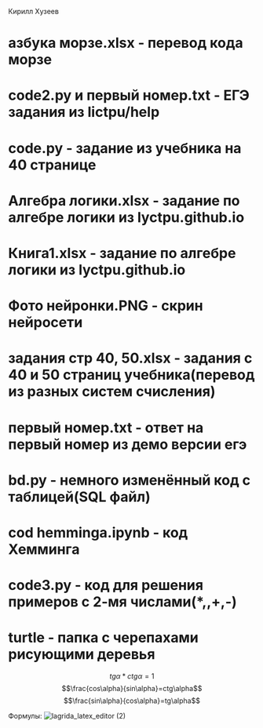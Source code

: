 Кирилл Хузеев

# азбука морзе.xlsx - перевод кода морзе
# code2.py и первый номер.txt - ЕГЭ задания из lictpu/help
# code.py - задание из учебника на 40 странице
# Алгебра логики.xlsx - задание по алгебре логики из lyctpu.github.io
# Книга1.xlsx - задание по алгебре логики из lyctpu.github.io
# Фото нейронки.PNG - скрин нейросети
# задания стр 40, 50.xlsx - задания с 40 и 50 страниц учебника(перевод из разных систем счисления)
# первый номер.txt - ответ на первый номер из демо версии егэ
# bd.py - немного изменённый код с таблицей(SQL файл)
# cod hemminga.ipynb - код Хемминга
# code3.py - код для решения примеров с 2-мя числами(*,,+,-)
# turtle - папка с черепахами рисующими деревья

$$tg\alpha*ctg\alpha=1$$
$$\frac{cos\alpha}{sin\alpha}=ctg\alpha$$
$$\frac{sin\alpha}{cos\alpha}=tg\alpha$$

 Формулы:
![lagrida_latex_editor (2)](https://user-images.githubusercontent.com/114716562/201263983-12c4d416-8ed0-4487-8b4f-327e2bcae0ff.png)
